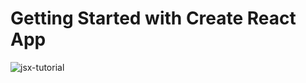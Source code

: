 # Getting Started with Create React App

![jsx-tutorial](https://user-images.githubusercontent.com/113768152/208143684-a0d800e0-995a-4e0e-bd49-93d18f6c8684.PNG)
